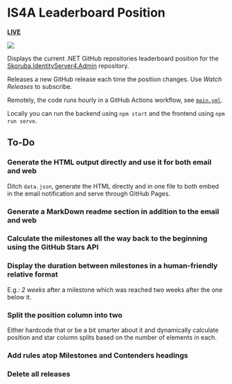 # IS4A Leaderboard Position

[**LIVE**](https://tomashubelbauer.github.io/is4a-leaderboard)

![](https://github.com/tomashubelbauer/is4a-leaderboard/workflows/github-pages/badge.svg)

Displays the current .NET GitHub repositories leaderboard position for the
[Skoruba.IdentityServer4.Admin](https://github.com/skoruba/IdentityServer4.Admin) repository.

Releases a new GitHub release each time the position changes.
Use *Watch Releases* to subscribe.

Remotely, the code runs hourly in a GitHub Actions workflow, see [`main.yml`](.github/workflows/main.yml).

Locally you can run the backend using `npm start` and the frontend using `npm run serve`.

## To-Do

### Generate the HTML output directly and use it for both email and web

Ditch `data.json`, generate the HTML directly and in one file to both embed in the
email notification and serve through GitHub Pages.

### Generate a MarkDown readme section in addition to the email and web

### Calculate the milestones all the way back to the beginning using the GitHub Stars API

### Display the duration between milestones in a human-friendly relative format

E.g.: *2 weeks* after a milestone which was reached two weeks after the one below it.

### Split the position column into two

Either hardcode that or be a bit smarter about it and dynamically calculate position and
star column splits based on the number of elements in each.

### Add rules atop Milestones and Contenders headings

### Delete all releases
